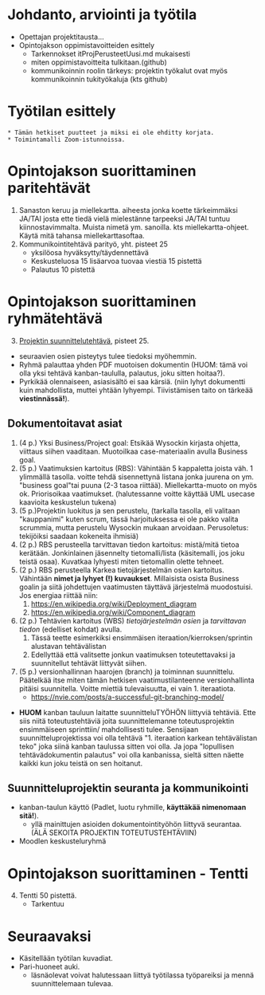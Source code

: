 # Johdanto, arviointi ja työtila
* Opettajan projektitausta...
* Opintojakson oppimistavoitteiden esittely
    * Tarkennokset itProjPerusteetUusi.md mukaisesti
    * miten oppimistavoitteita tulkitaan.(github)
    * kommunikoinnin roolin tärkeys: projektin työkalut ovat myös kommunikoinnin tukityökaluja (kts github)
# Työtilan esittely
    * Tämän hetkiset puutteet ja miksi ei ole ehditty korjata.
    * Toimintamalli Zoom-istunnoissa.
# Opintojakson suorittaminen paritehtävät
1. Sanaston keruu ja miellekartta. aiheesta jonka koette tärkeimmäksi JA/TAI josta ette tiedä vielä mielestänne tarpeeksi JA/TAI tuntuu kiinnostavimmalta. Muista nimetä ym. sanoilla. kts miellekartta-ohjeet. Käytä mitä tahansa miellekarttasoftaa. 
2. Kommunikointitehtävä parityö, yht. pisteet 25
    * yksilöosa hyväksytty/täydennettävä
    * Keskusteluosa 15 lisäarvoa tuovaa viestiä 15 pistettä
    * Palautus 10 pistettä
# Opintojakson suorittaminen ryhmätehtävä
3. [Projektin suunnittelutehtävä](./ITProjPublickRepo/README.md), pisteet 25.
* seuraavien osien pisteytys tulee tiedoksi myöhemmin.
* Ryhmä palauttaa yhden PDF muotoisen dokumentin (HUOM: tämä voi olla yksi tehtävä kanban-taululla, palautus, joku sitten hoitaa?).
* Pyrkikää olennaiseen, asiasisältö ei saa kärsiä. (niin lyhyt dokumentti kuin mahdollista, muttei yhtään lyhyempi. Tiivistämisen taito on tärkeää **viestinnässä!**).  
## Dokumentoitavat asiat 
1. (4 p.) Yksi Business/Project goal: Etsikää Wysockin kirjasta ohjetta, viittaus siihen vaaditaan. Muotoilkaa case-materiaalin avulla Business goal. 
1. (5 p.) Vaatimuksien kartoitus (RBS): Vähintään 5 kappaletta joista väh. 1 ylimmällä tasolla. voitte tehdä sisennettynä listana jonka juurena on ym. "business goal"tai puuna (2-3 tasoa riittää). Miellekartta-muoto on myös ok. Priorisoikaa vaatimukset. (halutessanne voitte käyttää UML usecase kaavioita keskustelun tukena)
1. (5 p.)Projektin luokitus ja sen perustelu, (tarkalla tasolla, eli valitaan "kauppanimi" kuten scrum, tässä harjoituksessa ei ole pakko valita scrummia, mutta perustelu Wysockin mukaan arvoidaan. Perusoletus: tekijöiksi saadaan kokeneita ihmisiä)
1. (2 p.) RBS perusteella tarvittavan tiedon kartoitus: mistä/mitä tietoa kerätään. Jonkinlainen jäsennelty tietomalli/lista (käsitemalli, jos joku teistä osaa). Kuvatkaa lyhyesti miten tietomallin olette tehneet.  
1. (2 p.) RBS perusteella Karkea tietojärjestelmän osien kartoitus. Vähintään **nimet ja lyhyet (!) kuvaukset**. Millaisista osista Business goalin ja siitä johdettujen vaatimusten täyttävä järjestelmä muodostuisi. Jos energiaa riittää niin: 
   1. https://en.wikipedia.org/wiki/Deployment_diagram
   1. https://en.wikipedia.org/wiki/Component_diagram 
1. (2 p.) Tehtävien kartoitus (WBS) *tietojärjestelmän osien* ja *tarvittavan tiedon* (edelliset kohdat) avulla. 
   1. Tässä teette esimerkiksi ensimmäisen iteraation/kierroksen/sprintin alustavan tehtävälistan
   1. Edellyttää että valitsette jonkun vaatimuksen toteutettavaksi ja suunnitellut tehtävät liittyvät siihen. 
1. (5 p.) versionhallinnan haarojen (branch) ja toiminnan suunnittelu. Päätelkää itse miten tämän hetkisen vaatimustilanteenne versionhallinta pitäisi suunnitella. Voitte miettiä tulevaisuutta, ei vain 1. iteraatiota.
   * https://nvie.com/posts/a-successful-git-branching-model/
* **HUOM** kanban tauluun laitatte suunnitteluTYÖHÖN liittyviä tehtäviä. Ette siis niitä toteutustehtäviä joita suunnittelemanne toteutusprojektin ensimmäiseen sprinttiin/ mahdollisesti tulee. Sensijaan suunnitteluprojektissa voi olla tehtävä "1. iteraation karkean tehtävälistan teko" joka siinä kanban taulussa sitten voi olla. Ja jopa "lopullisen tehtävädokumentin palautus" voi olla kanbanissa, sieltä sitten näette kaikki kun joku teistä on sen hoitanut. 
## Suunnitteluprojektin seuranta ja kommunikointi
* kanban-taulun käyttö (Padlet, luotu ryhmille, **käyttäkää nimenomaan sitä!**).
   * yllä mainittujen asioiden dokumentointityöhön liittyvä seurantaa. (ÄLÄ SEKOITA PROJEKTIN TOTEUTUSTEHTÄVIIN)
* Moodlen keskusteluryhmä
# Opintojakson suorittaminen - Tentti
4. Tentti 50 pistettä.
    * Tarkentuu
      
<!--
# Kommunikoinnin peruskuvio - eräs näkökulma
* Pohdintatehtävien ja keskustelun jälkeen
* Kommunikointi = dialogi
* minimitilanne: kaksi osallistujaa (hallittava tilanne)
* kommunikoinnin onnistuminen?
    * viestin lähettäjän ja vastaanottajan tunnetila viestintähetkellä.
    * Tunne antaa vastauksen, järjellä perustellaan tuo vastaus, eli etsitään sopiva perustelu. Siinä me ollaan hyviä.
-->

# Seuraavaksi
* Käsitellään työtilan kuvadiat.
* Pari-huoneet auki. 
    * läsnäolevat voivat halutessaan liittyä työtilassa työpareiksi ja mennä suunnittelemaan tulevaa. 
